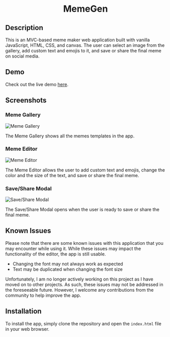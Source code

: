 <h1 align="center">MemeGen</h1>

## Description

This is an MVC-based meme maker web application built with vanilla JavaScript, HTML, CSS, and canvas. The user can select an image from the gallery, add custom text and emojis to it, and save or share the final meme on social media.

## Demo

Check out the live demo [here](https://crazydiamond24.github.io/memeGenerator/).


## Screenshots

### Meme Gallery
![Meme Gallery](https://www.imagehost.at/images/2023/05/08/2023-05-08-7.png)

The Meme Gallery shows all the memes templates in the app.

### Meme Editor
![Meme Editor](https://www.imagehost.at/images/2023/05/08/2023-05-08-8.png)

The Meme Editor allows the user to add custom text and emojis, change the color and the size of the text, and save or share the final meme.

### Save/Share Modal
![Save/Share Modal](https://www.imagehost.at/images/2023/05/08/edited.jpg)

The Save/Share Modal opens when the user is ready to save or share the final meme.

## Known Issues

Please note that there are some known issues with this application that you may encounter while using it. While these issues may impact the functionality of the editor, the app is still usable.

- Changing the font may not always work as expected
- Text may be duplicated when changing the font size

Unfortunately, I am no longer actively working on this project as I have moved on to other projects. As such, these issues may not be addressed in the foreseeable future. However, I welcome any contributions from the community to help improve the app.


## Installation

To install the app, simply clone the repository and open the `index.html` file in your web browser.

